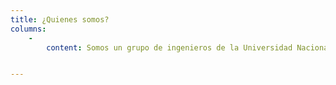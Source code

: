 ```yaml
---
title: ¿Quienes somos?
columns:
    -
        content: Somos un grupo de ingenieros de la Universidad Nacional de Ingeniería que ante la creciente demanda de desarrollo de proyectos de ingeniería, tuvimos la vision de crear una empresa que ayude a los pequeños y medianos empresarios a desarrollar sus propios productos de innovacion y cumplir sus sueños. <br>Nosotros tenemos el conocimiento, tú las ideas. Cambiemos el pais juntos generando industria de alta tecnologia.


---
```

